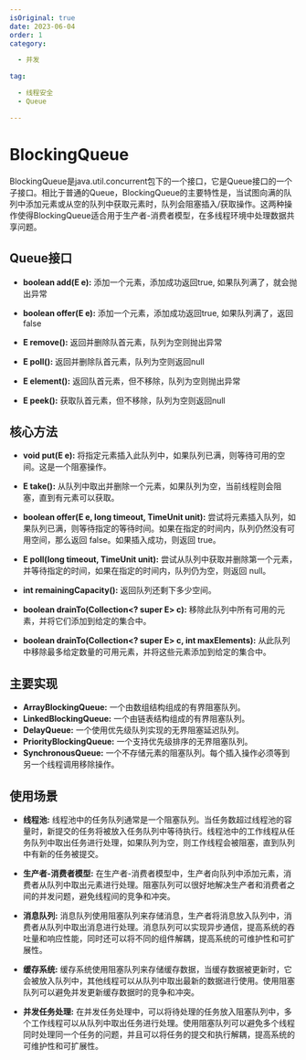 ```yaml
---
isOriginal: true
date: 2023-06-04
order: 1
category:

  - 并发

tag:

  - 线程安全
  - Queue

---
```


# BlockingQueue

BlockingQueue是java.util.concurrent包下的一个接口，它是Queue接口的一个子接口。相比于普通的Queue，BlockingQueue的主要特性是，当试图向满的队列中添加元素或从空的队列中获取元素时，队列会阻塞插入/获取操作。这两种操作使得BlockingQueue适合用于生产者-消费者模型，在多线程环境中处理数据共享问题。
<!-- more -->

## Queue接口

- **boolean add(E e):** 添加一个元素，添加成功返回true, 如果队列满了，就会抛出异常

- **boolean offer(E e):** 添加一个元素，添加成功返回true, 如果队列满了，返回false

- **E remove():** 返回并删除队首元素，队列为空则抛出异常

- **E poll():** 返回并删除队首元素，队列为空则返回null

- **E element():** 返回队首元素，但不移除，队列为空则抛出异常

- **E peek():** 获取队首元素，但不移除，队列为空则返回null

## 核心方法

- **void put(E e):** 将指定元素插入此队列中，如果队列已满，则等待可用的空间。这是一个阻塞操作。

- **E take():** 从队列中取出并删除一个元素，如果队列为空，当前线程则会阻塞，直到有元素可以获取。

- **boolean offer(E e, long timeout, TimeUnit unit):** 尝试将元素插入队列，如果队列已满，则等待指定的等待时间。如果在指定的时间内，队列仍然没有可用空间，那么返回
  false。如果插入成功，则返回 true。

- **E poll(long timeout, TimeUnit unit):** 尝试从队列中获取并删除第一个元素，并等待指定的时间，如果在指定的时间内，队列仍为空，则返回
  null。

- **int remainingCapacity():** 返回队列还剩下多少空间。

- **boolean drainTo(Collection<? super E> c):** 移除此队列中所有可用的元素，并将它们添加到给定的集合中。

- **boolean drainTo(Collection<? super E> c, int maxElements):** 从此队列中移除最多给定数量的可用元素，并将这些元素添加到给定的集合中。

## 主要实现

- **ArrayBlockingQueue:** 一个由数组结构组成的有界阻塞队列。
- **LinkedBlockingQueue:** 一个由链表结构组成的有界阻塞队列。
- **DelayQueue:** 一个使用优先级队列实现的无界阻塞延迟队列。
- **PriorityBlockingQueue:** 一个支持优先级排序的无界阻塞队列。
- **SynchronousQueue:** 一个不存储元素的阻塞队列。每个插入操作必须等到另一个线程调用移除操作。

## 使用场景

- **线程池:**
  线程池中的任务队列通常是一个阻塞队列。当任务数超过线程池的容量时，新提交的任务将被放入任务队列中等待执行。线程池中的工作线程从任务队列中取出任务进行处理，如果队列为空，则工作线程会被阻塞，直到队列中有新的任务被提交。

- **生产者-消费者模型:**
  在生产者-消费者模型中，生产者向队列中添加元素，消费者从队列中取出元素进行处理。阻塞队列可以很好地解决生产者和消费者之间的并发问题，避免线程间的竞争和冲突。

- **消息队列:**
  消息队列使用阻塞队列来存储消息，生产者将消息放入队列中，消费者从队列中取出消息进行处理。消息队列可以实现异步通信，提高系统的吞吐量和响应性能，同时还可以将不同的组件解耦，提高系统的可维护性和可扩展性。

- **缓存系统:**
  缓存系统使用阻塞队列来存储缓存数据，当缓存数据被更新时，它会被放入队列中，其他线程可以从队列中取出最新的数据进行使用。使用阻塞队列可以避免并发更新缓存数据时的竞争和冲突。

- **并发任务处理:**
  在并发任务处理中，可以将待处理的任务放入阻塞队列中，多个工作线程可以从队列中取出任务进行处理。使用阻塞队列可以避免多个线程同时处理同一个任务的问题，并且可以将任务的提交和执行解耦，提高系统的可维护性和可扩展性。
